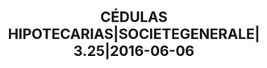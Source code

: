 ---
layout: asset
title: CÉDULAS HIPOTECARIAS|SOCIETEGENERALE|3.25|2016-06-06
isin: FR0011056126
---